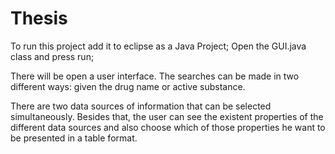 # Thesis

To run this project add it to eclipse as a Java Project;
Open the GUI.java class and press run;

There will be open a user interface.
The searches can be made in two different ways: given the drug name or active substance.

There are two data sources of information that can be selected simultaneously. Besides that, the user can see the existent properties of the different data sources and also choose which of those properties he want to be presented in a table format.
